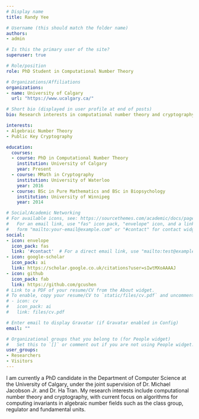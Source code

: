 ```yaml
---
# Display name
title: Randy Yee

# Username (this should match the folder name)
authors:
- admin

# Is this the primary user of the site?
superuser: true

# Role/position
role: PhD Student in Computational Number Theory

# Organizations/Affiliations
organizations:
- name: University of Calgary
  url: "https://www.ucalgary.ca/"

# Short bio (displayed in user profile at end of posts)
bio: Research interests in computational number theory and cryptography.

interests:
- Algebraic Number Theory
- Public Key Cryptography

education:
  courses:
  - course: PhD in Computational Number Theory
    institution: University of Calgary
    year: Present
  - course: MMath in Cryptography
    institution: University of Waterloo
    year: 2016
  - course: BSc in Pure Mathematics and BSc in Biopsychology
    institution: University of Winnipeg
    year: 2014

# Social/Academic Networking
# For available icons, see: https://sourcethemes.com/academic/docs/page-builder/#icons
#   For an email link, use "fas" icon pack, "envelope" icon, and a link in the
#   form "mailto:your-email@example.com" or "#contact" for contact widget.
social:
- icon: envelope
  icon_pack: fas
  link: '#contact'  # For a direct email link, use "mailto:test@example.org".
- icon: google-scholar
  icon_pack: ai
  link: https://scholar.google.co.uk/citations?user=sIwtMXoAAAAJ
- icon: github
  icon_pack: fab
  link: https://github.com/gcushen
# Link to a PDF of your resume/CV from the About widget.
# To enable, copy your resume/CV to `static/files/cv.pdf` and uncomment the lines below.
# - icon: cv
#   icon_pack: ai
#   link: files/cv.pdf

# Enter email to display Gravatar (if Gravatar enabled in Config)
email: ""

# Organizational groups that you belong to (for People widget)
#   Set this to `[]` or comment out if you are not using People widget.
user_groups:
- Researchers
- Visitors
---
```


I am currently a PhD candidate in the Department of Computer Science at the University of Calgary, under the joint supervision of Dr. Michael Jacobson Jr. and Dr. Ha Tran. My research interests include computational number theory and cryptography, with current focus on algorithms for computing invariants in algebraic number fields such as the class group, regulator and fundamental units. 
